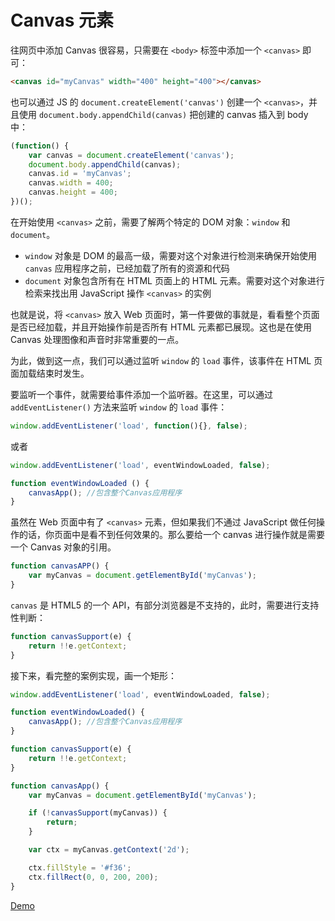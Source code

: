 Canvas 元素
===

往网页中添加 Canvas 很容易，只需要在 `<body>` 标签中添加一个 `<canvas>` 即可：

```html
<canvas id="myCanvas" width="400" height="400"></canvas>
```

也可以通过 JS 的 `document.createElement('canvas')` 创建一个 `<canvas>`，并且使用 `document.body.appendChild(canvas)` 把创建的 canvas 插入到 body 中：

```js
(function() {
    var canvas = document.createElement('canvas');
    document.body.appendChild(canvas);
    canvas.id = 'myCanvas';
    canvas.width = 400;
    canvas.height = 400;
})();
```

在开始使用 `<canvas>` 之前，需要了解两个特定的 DOM 对象：`window` 和 `document`。

- `window` 对象是 DOM 的最高一级，需要对这个对象进行检测来确保开始使用 `canvas` 应用程序之前，已经加载了所有的资源和代码
- `document` 对象包含所有在 HTML 页面上的 HTML 元素。需要对这个对象进行检索来找出用 JavaScript 操作 `<canvas>` 的实例

也就是说，将 `<canvas>` 放入 Web 页面时，第一件要做的事就是，看看整个页面是否已经加载，并且开始操作前是否所有 HTML 元素都已展现。这也是在使用 Canvas 处理图像和声音时非常重要的一点。

为此，做到这一点，我们可以通过监听 `window` 的 `load` 事件，该事件在 HTML 页面加载结束时发生。

要监听一个事件，就需要给事件添加一个监听器。在这里，可以通过 `addEventListener()` 方法来监听 `window` 的 `load` 事件：

```js
window.addEventListener('load', function(){}, false);
```

或者

```js
window.addEventListener('load', eventWindowLoaded, false);

function eventWindowLoaded () {
    canvasApp(); //包含整个Canvas应用程序
}
```

虽然在 Web 页面中有了 `<canvas>` 元素，但如果我们不通过 JavaScript 做任何操作的话，你页面中是看不到任何效果的。那么要给一个 canvas 进行操作就是需要一个 Canvas 对象的引用。

```js
function canvasAPP() {
    var myCanvas = document.getElementById('myCanvas');
}
```

`canvas` 是 HTML5 的一个 API，有部分浏览器是不支持的，此时，需要进行支持性判断：

```js
function canvasSupport(e) {
    return !!e.getContext;
}
```

接下来，看完整的案例实现，画一个矩形：

```js
window.addEventListener('load', eventWindowLoaded, false);

function eventWindowLoaded() {
    canvasApp(); //包含整个Canvas应用程序
}

function canvasSupport(e) {
    return !!e.getContext;
}

function canvasApp() {
    var myCanvas = document.getElementById('myCanvas');

    if (!canvasSupport(myCanvas)) {
        return;
    }

    var ctx = myCanvas.getContext('2d');

    ctx.fillStyle = '#f36';
    ctx.fillRect(0, 0, 200, 200);
}
```

[Demo](https://codepen.io/airen/pen/VpvPzr)
